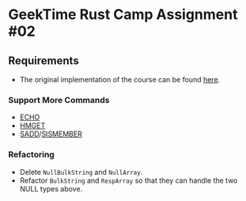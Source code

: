 # GeekTime Rust Camp Assignment #02

## Requirements

- The original implementation of the course can be found [here](https://github.com/tyr-rust-bootcamp/02-simple-redis).

### Support More Commands

- [ECHO](https://redis.io/docs/latest/commands/echo/)
- [HMGET](https://redis.io/docs/latest/commands/hmget/)
- [SADD](https://redis.io/docs/latest/commands/sadd/)/[SISMEMBER](https://redis.io/docs/latest/commands/sismember/)

### Refactoring

- Delete `NullBulkString` and `NullArray`.
- Refactor `BulkString` and `RespArray` so that they can handle the two NULL types above.
